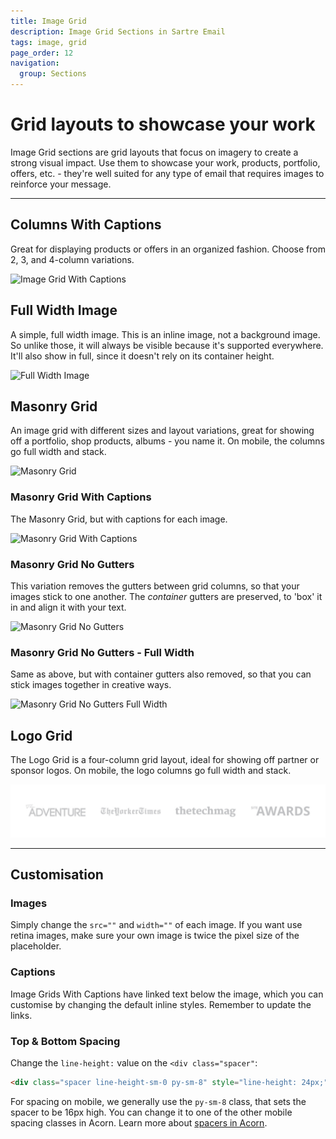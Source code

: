 ```yaml
---
title: Image Grid
description: Image Grid Sections in Sartre Email
tags: image, grid
page_order: 12
navigation:
  group: Sections
---
```


# Grid layouts to showcase your work

Image Grid sections are grid layouts that focus on imagery to create a strong visual impact. Use them to showcase your work, products, portfolio, offers, etc. - they're well suited for any type of email that requires images to reinforce your message.

---

## Columns With Captions

Great for displaying products or offers in an organized fashion. Choose from 2, 3, and 4-column variations.

![Image Grid With Captions](/img/email/sartre/sections/image-grid-cols-captions.jpg)

## Full Width Image

A simple, full width image. This is an inline image, not a background image. So unlike those, it will always be visible because it's supported everywhere. It'll also show in full, since it doesn't rely on its container height.

![Full Width Image](/img/email/sartre/sections/image-full-width.jpg)

## Masonry Grid

An image grid with different sizes and layout variations, great for showing off a portfolio, shop products, albums - you name it. On mobile, the columns go full width and stack.

![Masonry Grid](/img/email/sartre/sections/masonry-grid.jpg)

### Masonry Grid With Captions

The Masonry Grid, but with captions for each image.

![Masonry Grid With Captions](/img/email/sartre/sections/masonry-grid-captions.jpg)

### Masonry Grid No Gutters

This variation removes the gutters between grid columns, so that your images stick to one another. The _container_ gutters are preserved, to 'box' it in and align it with your text.

![Masonry Grid No Gutters](/img/email/sartre/sections/masonry-grid-no-gutters.jpg)

### Masonry Grid No Gutters - Full Width

Same as above, but with container gutters also removed, so that you can stick images together in creative ways.

![Masonry Grid No Gutters Full Width](/img/email/sartre/sections/masonry-grid-no-gutters-full-width.jpg)

## Logo Grid

The Logo Grid is a four-column grid layout, ideal for showing off partner or sponsor logos. On mobile, the logo columns go full width and stack.

![Logo Grid](/img/email/sartre/sections/logo-grid.jpg)

---

## Customisation

### Images

Simply change the `src=""` and `width=""` of each image. If you want use retina images, make sure your own image is twice the pixel size of the placeholder.

### Captions

Image Grids With Captions have linked text below the image, which you can customise by changing the default inline styles. Remember to update the links.

### Top & Bottom Spacing

Change the `line-height:` value on the `<div class="spacer"`: 

```html
<div class="spacer line-height-sm-0 py-sm-8" style="line-height: 24px;">&zwnj;</div>
```

For spacing on mobile, we generally use the `py-sm-8` class, that sets the spacer to be 16px high. You can change it to one of the other mobile spacing classes in Acorn. Learn more about [spacers in Acorn](https://docs.thememountain.com/acorn/utilities/spacing).
